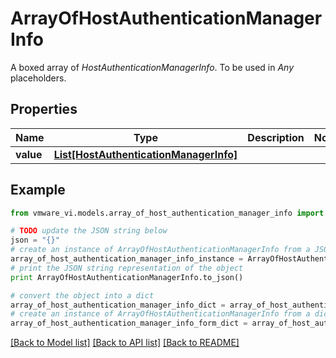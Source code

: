 # ArrayOfHostAuthenticationManagerInfo

A boxed array of *HostAuthenticationManagerInfo*. To be used in *Any* placeholders. 

## Properties
Name | Type | Description | Notes
------------ | ------------- | ------------- | -------------
**value** | [**List[HostAuthenticationManagerInfo]**](HostAuthenticationManagerInfo.md) |  | 

## Example

```python
from vmware_vi.models.array_of_host_authentication_manager_info import ArrayOfHostAuthenticationManagerInfo

# TODO update the JSON string below
json = "{}"
# create an instance of ArrayOfHostAuthenticationManagerInfo from a JSON string
array_of_host_authentication_manager_info_instance = ArrayOfHostAuthenticationManagerInfo.from_json(json)
# print the JSON string representation of the object
print ArrayOfHostAuthenticationManagerInfo.to_json()

# convert the object into a dict
array_of_host_authentication_manager_info_dict = array_of_host_authentication_manager_info_instance.to_dict()
# create an instance of ArrayOfHostAuthenticationManagerInfo from a dict
array_of_host_authentication_manager_info_form_dict = array_of_host_authentication_manager_info.from_dict(array_of_host_authentication_manager_info_dict)
```
[[Back to Model list]](../README.md#documentation-for-models) [[Back to API list]](../README.md#documentation-for-api-endpoints) [[Back to README]](../README.md)


